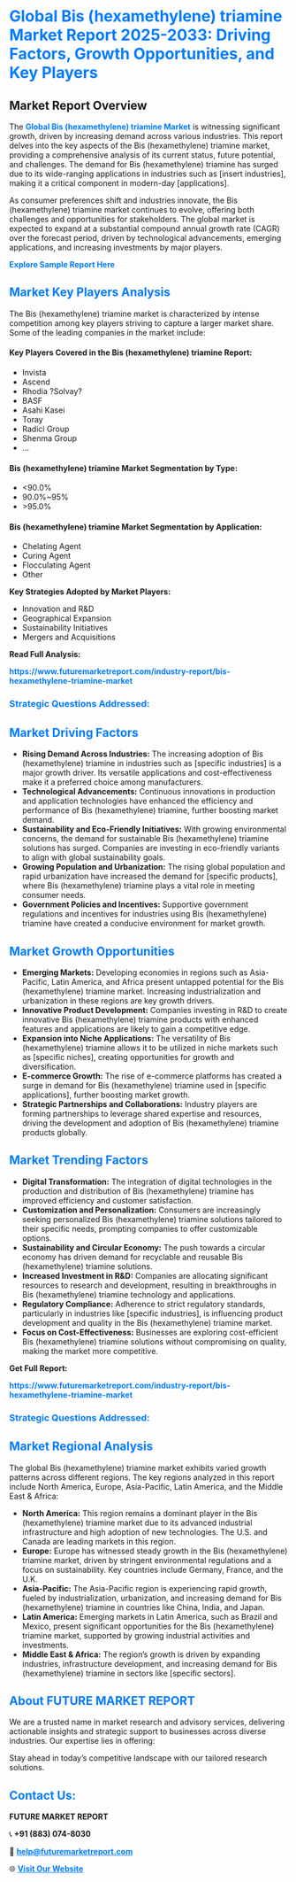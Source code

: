 <h1 style="color: #007BFF;">Global Bis (hexamethylene) triamine Market Report 2025-2033: Driving Factors, Growth Opportunities, and Key Players</h1>

<section id="overview">
<h2>Market Report Overview</h2>
<p>The <a href="https://www.futuremarketreport.com/industry-report/bis-hexamethylene-triamine-market" style="color: #007BFF; text-decoration: none;"><strong>Global Bis (hexamethylene) triamine Market</strong></a> is witnessing significant growth, driven by increasing demand across various industries. This report delves into the key aspects of the Bis (hexamethylene) triamine market, providing a comprehensive analysis of its current status, future potential, and challenges. The demand for Bis (hexamethylene) triamine has surged due to its wide-ranging applications in industries such as [insert industries], making it a critical component in modern-day [applications].</p>
<p>As consumer preferences shift and industries innovate, the Bis (hexamethylene) triamine market continues to evolve, offering both challenges and opportunities for stakeholders. The global market is expected to expand at a substantial compound annual growth rate (CAGR) over the forecast period, driven by technological advancements, emerging applications, and increasing investments by major players.</p>
</section>

<section id="overview">
<p><a href="https://www.futuremarketreport.com/request-sample/reportId=107294" style="color: #007BFF; text-decoration: none;"><strong>Explore Sample Report Here</strong></a></p>
</section>

<section id="key-players">
<h2 style="color: #007BFF;">Market Key Players Analysis</h2>
<p>The Bis (hexamethylene) triamine market is characterized by intense competition among key players striving to capture a larger market share. Some of the leading companies in the market include:</p>
<h4>Key Players Covered in the Bis (hexamethylene) triamine Report:</h4>
<ul><li>Invista</li><li>Ascend</li><li>Rhodia ?Solvay?</li><li>BASF</li><li>Asahi Kasei</li><li>Toray</li><li>Radici Group</li><li>Shenma Group</li><li>...</li></ul>
<h4>Bis (hexamethylene) triamine Market Segmentation by Type:</h4>
<ul><li>&lt;90.0%</li><li>90.0%~95%</li><li>&gt;95.0%</li></ul>

<h4>Bis (hexamethylene) triamine Market Segmentation by Application:</h4>
<ul><li>Chelating Agent</li><li>Curing Agent</li><li>Flocculating Agent</li><li>Other</li></ul>
<p><strong>Key Strategies Adopted by Market Players:</strong></p>
<ul>
<li>Innovation and R&D</li>
<li>Geographical Expansion</li>
<li>Sustainability Initiatives</li>
<li>Mergers and Acquisitions</li>
</ul>
</section>

<section>
<p><strong>Read Full Analysis: </strong></p><a href="https://www.futuremarketreport.com/industry-report/bis-hexamethylene-triamine-market" style="color: #007BFF; text-decoration: none;"><strong>https://www.futuremarketreport.com/industry-report/bis-hexamethylene-triamine-market</strong></a>
<h3 style="color: #007BFF;">Strategic Questions Addressed:</h3>
</section>

<section id="driving-factors">
<h2 style="color: #007BFF;">Market Driving Factors</h2>
<ul>
<li><strong>Rising Demand Across Industries:</strong> The increasing adoption of Bis (hexamethylene) triamine in industries such as [specific industries] is a major growth driver. Its versatile applications and cost-effectiveness make it a preferred choice among manufacturers.</li>
<li><strong>Technological Advancements:</strong> Continuous innovations in production and application technologies have enhanced the efficiency and performance of Bis (hexamethylene) triamine, further boosting market demand.</li>
<li><strong>Sustainability and Eco-Friendly Initiatives:</strong> With growing environmental concerns, the demand for sustainable Bis (hexamethylene) triamine solutions has surged. Companies are investing in eco-friendly variants to align with global sustainability goals.</li>
<li><strong>Growing Population and Urbanization:</strong> The rising global population and rapid urbanization have increased the demand for [specific products], where Bis (hexamethylene) triamine plays a vital role in meeting consumer needs.</li>
<li><strong>Government Policies and Incentives:</strong> Supportive government regulations and incentives for industries using Bis (hexamethylene) triamine have created a conducive environment for market growth.</li>
</ul>
</section>

<section id="growth-opportunities">
<h2 style="color: #007BFF;">Market Growth Opportunities</h2>
<ul>
<li><strong>Emerging Markets:</strong> Developing economies in regions such as Asia-Pacific, Latin America, and Africa present untapped potential for the Bis (hexamethylene) triamine market. Increasing industrialization and urbanization in these regions are key growth drivers.</li>
<li><strong>Innovative Product Development:</strong> Companies investing in R&D to create innovative Bis (hexamethylene) triamine products with enhanced features and applications are likely to gain a competitive edge.</li>
<li><strong>Expansion into Niche Applications:</strong> The versatility of Bis (hexamethylene) triamine allows it to be utilized in niche markets such as [specific niches], creating opportunities for growth and diversification.</li>
<li><strong>E-commerce Growth:</strong> The rise of e-commerce platforms has created a surge in demand for Bis (hexamethylene) triamine used in [specific applications], further boosting market growth.</li>
<li><strong>Strategic Partnerships and Collaborations:</strong> Industry players are forming partnerships to leverage shared expertise and resources, driving the development and adoption of Bis (hexamethylene) triamine products globally.</li>
</ul>
</section>

<section id="trending-factors">
<h2 style="color: #007BFF;">Market Trending Factors</h2>
<ul>
<li><strong>Digital Transformation:</strong> The integration of digital technologies in the production and distribution of Bis (hexamethylene) triamine has improved efficiency and customer satisfaction.</li>
<li><strong>Customization and Personalization:</strong> Consumers are increasingly seeking personalized Bis (hexamethylene) triamine solutions tailored to their specific needs, prompting companies to offer customizable options.</li>
<li><strong>Sustainability and Circular Economy:</strong> The push towards a circular economy has driven demand for recyclable and reusable Bis (hexamethylene) triamine solutions.</li>
<li><strong>Increased Investment in R&D:</strong> Companies are allocating significant resources to research and development, resulting in breakthroughs in Bis (hexamethylene) triamine technology and applications.</li>
<li><strong>Regulatory Compliance:</strong> Adherence to strict regulatory standards, particularly in industries like [specific industries], is influencing product development and quality in the Bis (hexamethylene) triamine market.</li>
<li><strong>Focus on Cost-Effectiveness:</strong> Businesses are exploring cost-efficient Bis (hexamethylene) triamine solutions without compromising on quality, making the market more competitive.</li>
</ul>
</section>

<section>
<p><strong>Get Full Report: </strong></p><a href="https://www.futuremarketreport.com/industry-report/bis-hexamethylene-triamine-market" style="color: #007BFF; text-decoration: none;"><strong>https://www.futuremarketreport.com/industry-report/bis-hexamethylene-triamine-market</strong></a>
<h3 style="color: #007BFF;">Strategic Questions Addressed:</h3>
</section>


<section id="regional-analysis">
<h2 style="color: #007BFF;">Market Regional Analysis</h2>
<p>The global Bis (hexamethylene) triamine market exhibits varied growth patterns across different regions. The key regions analyzed in this report include North America, Europe, Asia-Pacific, Latin America, and the Middle East & Africa:</p>
<ul>
<li><strong>North America:</strong> This region remains a dominant player in the Bis (hexamethylene) triamine market due to its advanced industrial infrastructure and high adoption of new technologies. The U.S. and Canada are leading markets in this region.</li>
<li><strong>Europe:</strong> Europe has witnessed steady growth in the Bis (hexamethylene) triamine market, driven by stringent environmental regulations and a focus on sustainability. Key countries include Germany, France, and the U.K.</li>
<li><strong>Asia-Pacific:</strong> The Asia-Pacific region is experiencing rapid growth, fueled by industrialization, urbanization, and increasing demand for Bis (hexamethylene) triamine in countries like China, India, and Japan.</li>
<li><strong>Latin America:</strong> Emerging markets in Latin America, such as Brazil and Mexico, present significant opportunities for the Bis (hexamethylene) triamine market, supported by growing industrial activities and investments.</li>
<li><strong>Middle East & Africa:</strong> The region’s growth is driven by expanding industries, infrastructure development, and increasing demand for Bis (hexamethylene) triamine in sectors like [specific sectors].</li>
</ul>
</section>

<footer>
<h2 style="color: #007BFF;">About FUTURE MARKET REPORT</h2>
<p>We are a trusted name in market research and advisory services, delivering actionable insights and strategic support to businesses across diverse industries. Our expertise lies in offering:</p>

<p>Stay ahead in today’s competitive landscape with our tailored research solutions.</p>

<h2 style="color: #007BFF;">Contact Us:</h2>
<p><strong>FUTURE MARKET REPORT</strong></p>
<p>📞 <strong>+91 (883) 074-8030</strong></p>
<p>📧 <strong><a href="mailto:help@futuremarketreport.com" style="color: #007BFF;">help@futuremarketreport.com</a></strong></p>
<p>🌐 <strong><a href="https://www.futuremarketreport.com/" style="color: #007BFF;">Visit Our Website</a></strong></p>
</footer>